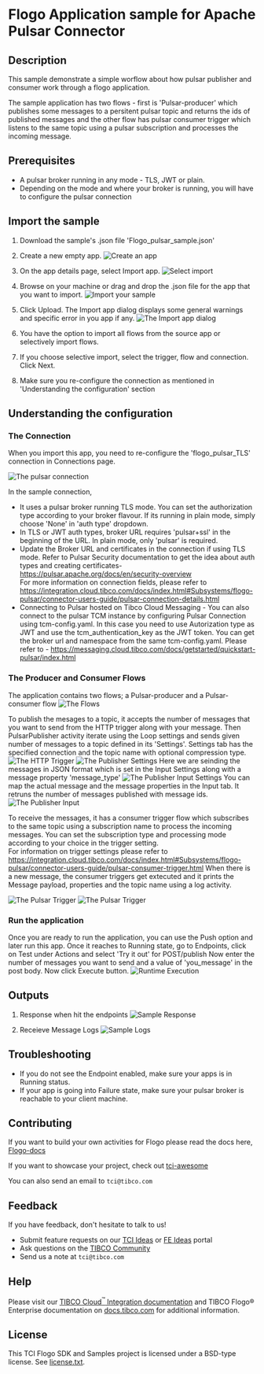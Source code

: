 # Flogo Application sample for Apache Pulsar Connector


## Description

This sample demonstrate a simple worflow about how pulsar publisher and consumer work through a flogo application.

The sample application has two flows - first is 'Pulsar-producer' which publishes some messages to a persitent pulsar topic and returns the ids of published messages and the other flow has pulsar consumer trigger which listens to the same topic using a pulsar subscription and processes the incoming message.

## Prerequisites

* A pulsar broker running in any mode - TLS, JWT or plain.
* Depending on the mode and where your broker is running, you will have to configure the pulsar connection


## Import the sample

1. Download the sample's .json file 'Flogo_pulsar_sample.json'

2. Create a new empty app.
![Create an app](../../../import-screenshots/2.png)

3. On the app details page, select Import app.
![Select import](../../../import-screenshots/3.png)

4. Browse on your machine or drag and drop the .json file for the app that you want to import.
![Import your sample](../../../import-screenshots/pulsar/ImportApp.png)

5. Click Upload. The Import app dialog displays some general warnings and specific error in you app if any.
![The Import app dialog](../../../import-screenshots/pulsar/ImportDialog.png)

6. You have the option to import all flows from the source app or selectively import flows.

7. If you choose selective import, select the trigger, flow and connection. Click Next.

8. Make sure you re-configure the connection as mentioned in 'Understanding the configuration' section

## Understanding the configuration

### The Connection
When you import this app, you need to re-configure the 'flogo_pulsar_TLS' connection in Connections page. 

![The pulsar connection](../../../import-screenshots/pulsar/pulsar_connection.png)

In the sample connection,
* It uses a pulsar broker running TLS mode. You can set the authorization type according to your broker flavour. If its running in plain mode, simply choose 'None' in 'auth type' dropdown.
* In TLS or JWT auth types, broker URL requires 'pulsar+ssl' in the beginning of the URL. In plain mode, only 'pulsar' is required.
* Update the Broker URL and certificates in the connection if using TLS mode. Refer to Pulsar Security documentation to get the idea about auth types and creating certificates- https://pulsar.apache.org/docs/en/security-overview  
For more information on connection fields, please refer to https://integration.cloud.tibco.com/docs/index.html#Subsystems/flogo-pulsar/connector-users-guide/pulsar-connection-details.html
* Connecting to Pulsar hosted on Tibco Cloud Messaging - You can also connect to the pulsar TCM instance by configuring Pulsar Connection using tcm-config.yaml. In this case you need to use Autorization type as JWT and use the tcm_authentication_key as the JWT token. You can get the broker url and namespace from the same tcm-config.yaml.
Please refer to - https://messaging.cloud.tibco.com/docs/getstarted/quickstart-pulsar/index.html

### The Producer and Consumer Flows
The application contains two flows; a Pulsar-producer and a Pulsar-consumer flow
![The Flows](../../../import-screenshots/pulsar/Pulsar_flows.png)

To publish the mesages to a topic, it accepts the number of messages that you want to send from the HTTP trigger along with your message. Then PulsarPublisher activity iterate using the Loop settings and sends given number of messages to a topic defined in its 'Settings'.
Settings tab has the specified connection and the topic name with optional compression type.  
![The HTTP Trigger](../../../import-screenshots/pulsar/rest_trigger_qp.png)
![The Publisher Settings](../../../import-screenshots/pulsar/pulsar_pub_1.png)
Here we are seinding the messages in JSON format which is set in the Input Settings along with a message property 'message_type'
![The Publisher Input Settings](../../../import-screenshots/pulsar/pulsar_pub_2.png)
You can map the actual message and the message properties in the Input tab. It retruns the number of messages published with message ids.
![The Publisher Input](../../../import-screenshots/pulsar/pulsar_pub_3.png)


To receive the messages, it has a consumer trigger flow which subscribes to the same topic using a subscription name to process the incoming messages. You can set the subscription type and processing mode according to your choice in the trigger setting.  
For information on trigger settings please refer to https://integration.cloud.tibco.com/docs/index.html#Subsystems/flogo-pulsar/connector-users-guide/pulsar-consumer-trigger.html
When there is a new message, the consumer triggers get extecuted and it prints the Message payload, properties and the topic name using a log activity.

![The Pulsar Trigger](../../../import-screenshots/pulsar/pulsar_consumer_flow.png)
![The Pulsar Trigger](../../../import-screenshots/pulsar/Pulsar_Trigger_settings.png)

### Run the application
Once you are ready to run the application, you can use the Push option and later run this app.
Once it reaches to Running state, go to Endpoints, click on Test under Actions and select 'Try it out' for POST/publish
Now enter the number of messages you want to send and a value of 'you_message' in the post body.
Now click Execute button.
![Runtime Execution](../../../import-screenshots/pulsar/Pulsar_endpoint_inputs.png)

## Outputs

1. Response when hit the endpoints
![Sample Response](../../../import-screenshots/pulsar/Pulsar_endpoint_output.png)

2. Receieve Message Logs
![Sample Logs](../../../import-screenshots/pulsar/Pulsar_receiveMessages_logs.png)



## Troubleshooting

* If you do not see the Endpoint enabled, make sure your apps is in Running status.
* If your app is going into Failure state, make sure your pulsar broker is reachable to your client machine.


## Contributing
If you want to build your own activities for Flogo please read the docs here, [Flogo-docs](https://tibcosoftware.github.io/flogo/)

If you want to showcase your project, check out [tci-awesome](https://github.com/TIBCOSoftware/tci-awesome)

You can also send an email to `tci@tibco.com`

## Feedback
If you have feedback, don't hesitate to talk to us!

* Submit feature requests on our [TCI Ideas](https://ideas.tibco.com/?project=TCI) or [FE Ideas](https://ideas.tibco.com/?project=FE) portal
* Ask questions on the [TIBCO Community](https://community.tibco.com/answers/product/344006)
* Send us a note at `tci@tibco.com`

## Help
Please visit our [TIBCO Cloud<sup>&trade;</sup> Integration documentation](https://integration.cloud.tibco.com/docs/) and TIBCO Flogo® Enterprise documentation on [docs.tibco.com](https://docs.tibco.com/) for additional information.

## License
This TCI Flogo SDK and Samples project is licensed under a BSD-type license. See [license.txt](license.txt).
